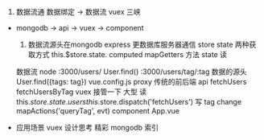 1. 数据流通
  数据绑定 -> 数据流 
  vuex 三峡 
  - mongodb  -> api -> vuex ->  component
    1. 数据流源头在mongodb express 更数据库服务器通信
    store   state 两种获取方式
    this.$store.state.
    computed mapGetters 方法  state 读

    数据流
    node  :3000/users/  User.find()
      :3000/users/tag/:tag 数据的源头
      User.find({tags: tag}) 
      vue.config.js   proxy 传统的前后端
    api
      fetchUsers
      fetchUsersByTag
    vuex 接管一下 大型 
    读 this.$store.state.users
      this.$store.dispatch('fetchUsers')
    写  tag  change 
      mapActions('queryTag', evt)
    component App.vue  

  - 应用场景  vuex 设计思考 精彩 mongodb 索引

